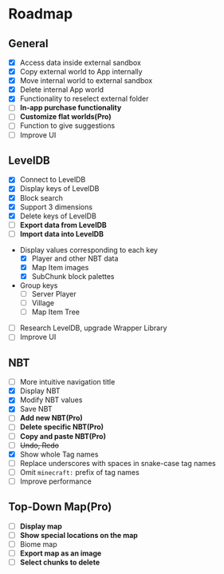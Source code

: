# Roadmap

## General

- [x] Access data inside external sandbox
- [x] Copy external world to App internally
- [x] Move internal world to external sandbox
- [x] Delete internal App world
- [x] Functionality to reselect external folder
- [ ] **In-app purchase functionality**
- [ ] **Customize flat worlds(Pro)**
- [ ] Function to give suggestions
- [ ] Improve UI

## LevelDB

- [x] Connect to LevelDB
- [x] Display keys of LevelDB
- [x] Block search
- [x] Support 3 dimensions
- [x] Delete keys of LevelDB
- [ ] **Export data from LevelDB**
- [ ] **Import data into LevelDB**
- Display values corresponding to each key
  - [x] Player and other NBT data
  - [x] Map Item images
  - [x] SubChunk block palettes
- Group keys
  - [ ] Server Player
  - [ ] Village
  - [ ] Map Item Tree
- [ ] Research LevelDB, upgrade Wrapper Library
- [ ] Improve UI

## NBT

- [ ] More intuitive navigation title
- [x] Display NBT
- [x] Modify NBT values
- [x] Save NBT
- [ ] **Add new NBT(Pro)**
- [ ] **Delete specific NBT(Pro)**
- [ ] **Copy and paste NBT(Pro)**
- [ ] ~~Undo, Redo~~
- [x] Show whole Tag names
- [ ] Replace underscores with spaces in snake-case tag names
- [ ] Omit `minecraft:` prefix of tag names
- [ ] Improve performance

## Top-Down Map(Pro)

- [ ] **Display map**
- [ ] **Show special locations on the map**
- [ ] Biome map
- [ ] **Export map as an image**
- [ ] **Select chunks to delete**
